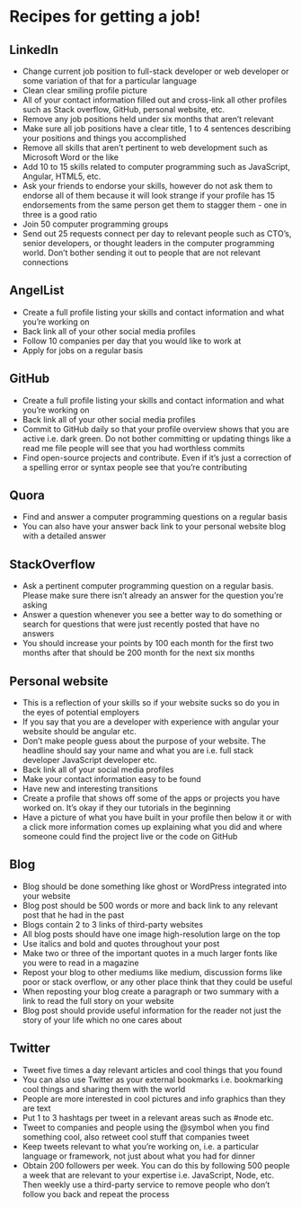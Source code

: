 # Recipes for getting a job!

## LinkedIn

*  Change current job position to full-stack developer or web developer or some variation of that for a particular language
*  Clean clear smiling profile picture
*  All of your contact information filled out and cross-link all other profiles such as Stack overflow, GitHub, personal website, etc.
*  Remove any job positions held under six months that aren’t relevant
*  Make sure all job positions have a clear title, 1 to 4 sentences describing your positions and things you accomplished
*  Remove all skills that aren’t pertinent to web development such as Microsoft Word or the like
*  Add 10 to 15 skills related to computer programming such as JavaScript, Angular, HTML5, etc.
*  Ask your friends to endorse your skills, however do not ask them to endorse all of them because it will look strange if your profile has 15 endorsements from the same person get them to stagger them - one in three is a good ratio
*  Join 50 computer programming groups
*  Send out 25 requests connect per day to relevant people such as CTO’s, senior developers, or thought leaders in the computer programming world. Don’t bother sending it out to people that are not relevant connections



## AngelList

 *  Create a full profile listing your skills and contact information and what you’re working on
 *  Back link all of your other social media profiles
 *  Follow 10 companies per day that you would like to work at
 *  Apply for jobs on a regular basis


## GitHub
 *  Create a full profile listing your skills and contact information and what you’re working on
 *  Back link all of your other social media profiles
 *  Commit to GitHub daily so that your profile overview shows that you are active i.e. dark green. Do not bother committing or updating things like a read me file people will see that you had worthless commits
 *  Find open-source projects and contribute. Even if it’s just a correction of a spelling error or syntax people see that you’re contributing


## Quora

 *  Find and answer a computer programming questions on a regular basis
 *  You can also have your answer back link to your personal website blog with a detailed answer


## StackOverflow
 *  Ask a pertinent computer programming question on a regular basis. Please make sure there isn’t already an answer for the question you’re asking
 *  Answer a question whenever you see a better way to do something or search for questions that were just recently posted that have no answers
 *  You should increase your points by 100 each month for the first two months after that should be 200 month for the next six months


## Personal website
 *  This is a reflection of your skills so if your website sucks so do you in the eyes of potential employers
 *  If you say that you are a developer with experience with angular your website should be angular etc.
 *  Don’t make people guess about the purpose of your website. The headline should say your name and what you are i.e. full stack developer JavaScript developer etc.
 *  Back link all of your social media profiles
 *  Make your contact information easy to be found
 *  Have new and interesting transitions
 *  Create a profile that shows off some of the apps or projects you have worked on. It’s okay if they our tutorials in the beginning
 *  Have a picture of what you have built in your profile then below it or with a click more information comes up explaining what you did and where someone could find the project live or the code on GitHub


## Blog
 *  Blog should be done something like ghost or WordPress integrated into your website
 *  Blog post should be 500 words or more and back link to any relevant post that he had in the past
 *  Blogs contain 2 to 3 links of third-party websites
 *  All blog posts should have one image high-resolution large on the top
 *  Use italics and bold and quotes throughout your post
 *  Make two or three of the important quotes in a much larger fonts like you were to read in a magazine
 *  Repost your blog to other mediums like medium, discussion forms like poor or stack overflow, or any other place think that they could be useful
 *  When reposting your blog create a paragraph or two summary with a link to read the full story on your website
 *  Blog post should provide useful information for the reader not just the story of your life which no one cares about


## Twitter
 *  Tweet five times a day relevant articles and cool things that you found
 *  You can also use Twitter as your external bookmarks i.e. bookmarking cool things and sharing them with the world
 *  People are more interested in cool pictures and info graphics than they are text
 *  Put 1 to 3 hashtags per tweet in a relevant areas such as #node etc.
 *  Tweet to companies and people using the @symbol when you find something cool, also retweet cool stuff that companies tweet
 *  Keep tweets relevant to what you’re working on, i.e. a particular language or framework, not just about what you had for dinner
 *  Obtain 200 followers per week. You can do this by following 500 people a week that are relevant to your expertise i.e. JavaScript, Node, etc. Then weekly use a third-party service to remove people who don’t follow you back and repeat the process
